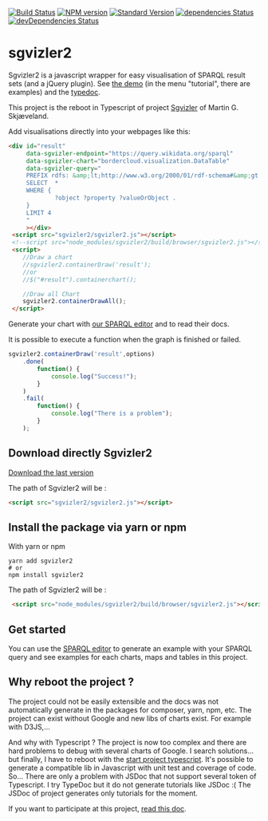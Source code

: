 [![Build Status](https://travis-ci.org/BorderCloud/sgvizler2.svg?branch=master)](https://travis-ci.org/BorderCloud/sgvizler2)
[![NPM version](https://img.shields.io/npm/v/sgvizler2.svg)](https://www.npmjs.com/package/sgvizler2)
[![Standard Version](https://img.shields.io/badge/release-standard%20version-brightgreen.svg)](https://github.com/conventional-changelog/standard-version)
[![dependencies Status](https://david-dm.org/bordercloud/sgvizler2/status.svg)](https://david-dm.org/bordercloud/sgvizler2)
[![devDependencies Status](https://david-dm.org/bordercloud/sgvizler2/dev-status.svg)](https://david-dm.org/bordercloud/sgvizler2?type=dev)

# sgvizler2

Sgvizler2 is a javascript wrapper for easy visualisation of SPARQL result sets (and a jQuery plugin). See [the demo](http://bordercloud.github.io/sgvizler2/tutorial-A_Editor.html) (in the menu "tutorial", there are examples) and the [typedoc](http://bordercloud.github.io/sgvizler2/typedoc/index.html).

This project is the reboot in Typescript of project [Sgvizler](https://github.com/mgskjaeveland/sgvizler) of Martin G.
Skjæveland.

Add visualisations directly into your webpages like this:
```html
<div id="result"
     data-sgvizler-endpoint="https://query.wikidata.org/sparql"
     data-sgvizler-chart="bordercloud.visualization.DataTable"
     data-sgvizler-query="
     PREFIX rdfs: &amp;lt;http://www.w3.org/2000/01/rdf-schema#&amp;gt;
     SELECT  *
     WHERE {
             ?object ?property ?valueOrObject .
     }
     LIMIT 4
     "
     ></div>
 <script src="sgvizler2/sgvizler2.js"></script>
 <!--script src="node_modules/sgvizler2/build/browser/sgvizler2.js"></script-->
 <script>
    //Draw a chart
    //sgvizler2.containerDraw('result');
    //or
    //$("#result").containerchart();

    //Draw all Chart
    sgvizler2.containerDrawAll();
 </script>
```

Generate your chart with [our SPARQL editor](https://bordercloud.github.io/sgvizler2/tutorial-A_Editor.html) and to
read their docs.


It is possible to execute a function when the graph is finished or failed.
```javascript
sgvizler2.containerDraw('result',options)
    .done(
        function() {
            console.log("Success!");
        }
    )
    .fail(
        function() {
            console.log("There is a problem");
        }
    );
```

## Download directly Sgvizler2

[Download the last version](https://github.com/BorderCloud/sgvizler2/releases)

The path of Sgvizler2 will be :
```html
<script src="sgvizler2/sgvizler2.js"></script>
```

## Install the package via yarn or npm

With yarn or npm
```
yarn add sgvizler2
# or
npm install sgvizler2
```
The path of Sgvizler2 will be :
```html
 <script src="node_modules/sgvizler2/build/browser/sgvizler2.js"></script>
```

## Get started

You can use the [SPARQL editor](http://bordercloud.github.io/sgvizler2/tutorial-A_Editor.html) to generate an example
with your SPARQL query and see examples for each charts, maps and tables in this project.

## Why reboot the project ?
The project could not be easily extensible and the docs was not automatically generate in the packages for composer,
yarn, npm, etc.
The project can exist without Google and new libs of charts exist. For example with D3JS,...

And why with Typescript ? The project is now too complex and there are hard problems to debug with
several charts of Google. I search solutions... but finally, I have to reboot with
the [start project typescript](https://github.com/bitjson/typescript-starter).
It's possible to generate a compatible lib in Javascript with unit test and coverage of code. So...
There are only a problem with JSDoc that not support several token of Typescript. I try TypeDoc but it do not generate
tutorials like JSDoc :( The JSDoc of project generates only tutorials for the moment.

If you want to participate at this project, [read this doc](https://github.com/BorderCloud/sgvizler2/blob/master/DEVELOPMENT.md).
